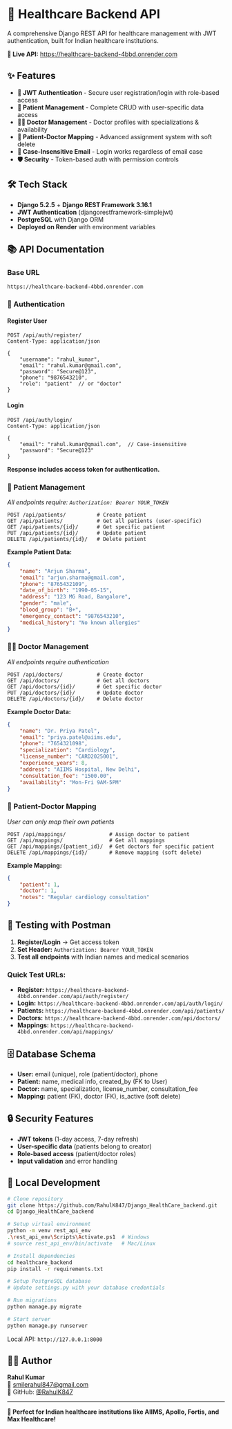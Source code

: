 # 🏥 Healthcare Backend API

A comprehensive Django REST API for healthcare management with JWT authentication, built for Indian healthcare institutions.

**🚀 Live API:** https://healthcare-backend-4bbd.onrender.com

## ✨ Features

- **🔐 JWT Authentication** - Secure user registration/login with role-based access
- **👥 Patient Management** - Complete CRUD with user-specific data access
- **👨‍⚕️ Doctor Management** - Doctor profiles with specializations & availability
- **🔗 Patient-Doctor Mapping** - Advanced assignment system with soft delete
- **📧 Case-Insensitive Email** - Login works regardless of email case
- **🛡️ Security** - Token-based auth with permission controls

## 🛠️ Tech Stack

- **Django 5.2.5** + **Django REST Framework 3.16.1**
- **JWT Authentication** (djangorestframework-simplejwt)
- **PostgreSQL** with Django ORM
- **Deployed on Render** with environment variables

## 📚 API Documentation

### Base URL
```
https://healthcare-backend-4bbd.onrender.com
```

### 🔐 Authentication

#### Register User
```http
POST /api/auth/register/
Content-Type: application/json

{
    "username": "rahul_kumar",
    "email": "rahul.kumar@gmail.com",
    "password": "Secure@123",
    "phone": "9876543210",
    "role": "patient"  // or "doctor"
}
```

#### Login
```http
POST /api/auth/login/
Content-Type: application/json

{
    "email": "rahul.kumar@gmail.com",  // Case-insensitive
    "password": "Secure@123"
}
```

**Response includes access token for authentication.**

### 👥 Patient Management
*All endpoints require: `Authorization: Bearer YOUR_TOKEN`*

```http
POST /api/patients/          # Create patient
GET /api/patients/           # Get all patients (user-specific)
GET /api/patients/{id}/      # Get specific patient
PUT /api/patients/{id}/      # Update patient
DELETE /api/patients/{id}/   # Delete patient
```

**Example Patient Data:**
```json
{
    "name": "Arjun Sharma",
    "email": "arjun.sharma@gmail.com",
    "phone": "8765432109",
    "date_of_birth": "1990-05-15",
    "address": "123 MG Road, Bangalore",
    "gender": "male",
    "blood_group": "B+",
    "emergency_contact": "9876543210",
    "medical_history": "No known allergies"
}
```

### 👨‍⚕️ Doctor Management
*All endpoints require authentication*

```http
POST /api/doctors/           # Create doctor
GET /api/doctors/            # Get all doctors
GET /api/doctors/{id}/       # Get specific doctor
PUT /api/doctors/{id}/       # Update doctor
DELETE /api/doctors/{id}/    # Delete doctor
```

**Example Doctor Data:**
```json
{
    "name": "Dr. Priya Patel",
    "email": "priya.patel@aiims.edu",
    "phone": "7654321098",
    "specialization": "Cardiology",
    "license_number": "CARD2025001",
    "experience_years": 8,
    "address": "AIIMS Hospital, New Delhi",
    "consultation_fee": "1500.00",
    "availability": "Mon-Fri 9AM-5PM"
}
```

### 🔗 Patient-Doctor Mapping
*User can only map their own patients*

```http
POST /api/mappings/              # Assign doctor to patient
GET /api/mappings/               # Get all mappings
GET /api/mappings/{patient_id}/  # Get doctors for specific patient
DELETE /api/mappings/{id}/       # Remove mapping (soft delete)
```

**Example Mapping:**
```json
{
    "patient": 1,
    "doctor": 1,
    "notes": "Regular cardiology consultation"
}
```

## 🧪 Testing with Postman

1. **Register/Login** → Get access token
2. **Set Header:** `Authorization: Bearer YOUR_TOKEN`
3. **Test all endpoints** with Indian names and medical scenarios

### Quick Test URLs:
- **Register:** `https://healthcare-backend-4bbd.onrender.com/api/auth/register/`
- **Login:** `https://healthcare-backend-4bbd.onrender.com/api/auth/login/`
- **Patients:** `https://healthcare-backend-4bbd.onrender.com/api/patients/`
- **Doctors:** `https://healthcare-backend-4bbd.onrender.com/api/doctors/`
- **Mappings:** `https://healthcare-backend-4bbd.onrender.com/api/mappings/`

## 🗄️ Database Schema

- **User:** email (unique), role (patient/doctor), phone
- **Patient:** name, medical info, created_by (FK to User)
- **Doctor:** name, specialization, license_number, consultation_fee
- **Mapping:** patient (FK), doctor (FK), is_active (soft delete)

## 🔒 Security Features

- **JWT tokens** (1-day access, 7-day refresh)
- **User-specific data** (patients belong to creator)
- **Role-based access** (patient/doctor roles)
- **Input validation** and error handling

## 🚀 Local Development

```bash
# Clone repository
git clone https://github.com/RahulK847/Django_HealthCare_backend.git
cd Django_HealthCare_backend

# Setup virtual environment
python -m venv rest_api_env
.\rest_api_env\Scripts\Activate.ps1  # Windows
# source rest_api_env/bin/activate   # Mac/Linux

# Install dependencies
cd healthcare_backend
pip install -r requirements.txt

# Setup PostgreSQL database
# Update settings.py with your database credentials

# Run migrations
python manage.py migrate

# Start server
python manage.py runserver
```

Local API: `http://127.0.0.1:8000`

## 👨‍💻 Author

**Rahul Kumar**  
📧 smilerahul847@gmail.com  
🌟 GitHub: [@RahulK847](https://github.com/RahulK847)

---

**🏥 Perfect for Indian healthcare institutions like AIIMS, Apollo, Fortis, and Max Healthcare!**